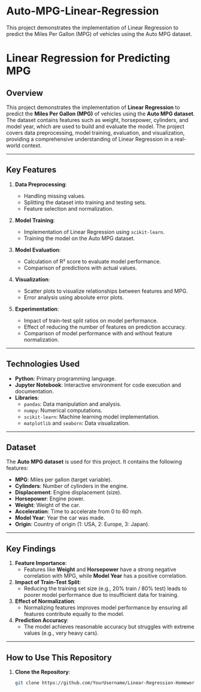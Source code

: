 # Auto-MPG-Linear-Regression
This project demonstrates the implementation of Linear Regression to predict the Miles Per Gallon (MPG) of vehicles using the Auto MPG dataset.
# Linear Regression for Predicting MPG

## Overview
This project demonstrates the implementation of **Linear Regression** to predict the **Miles Per Gallon (MPG)** of vehicles using the **Auto MPG dataset**. The dataset contains features such as weight, horsepower, cylinders, and model year, which are used to build and evaluate the model. The project covers data preprocessing, model training, evaluation, and visualization, providing a comprehensive understanding of Linear Regression in a real-world context.

---

## Key Features
1. **Data Preprocessing**:
   - Handling missing values.
   - Splitting the dataset into training and testing sets.
   - Feature selection and normalization.

2. **Model Training**:
   - Implementation of Linear Regression using `scikit-learn`.
   - Training the model on the Auto MPG dataset.

3. **Model Evaluation**:
   - Calculation of R² score to evaluate model performance.
   - Comparison of predictions with actual values.

4. **Visualization**:
   - Scatter plots to visualize relationships between features and MPG.
   - Error analysis using absolute error plots.

5. **Experimentation**:
   - Impact of train-test split ratios on model performance.
   - Effect of reducing the number of features on prediction accuracy.
   - Comparison of model performance with and without feature normalization.

---

## Technologies Used
- **Python**: Primary programming language.
- **Jupyter Notebook**: Interactive environment for code execution and documentation.
- **Libraries**:
  - `pandas`: Data manipulation and analysis.
  - `numpy`: Numerical computations.
  - `scikit-learn`: Machine learning model implementation.
  - `matplotlib` and `seaborn`: Data visualization.

---

## Dataset
The **Auto MPG dataset** is used for this project. It contains the following features:
- **MPG**: Miles per gallon (target variable).
- **Cylinders**: Number of cylinders in the engine.
- **Displacement**: Engine displacement (size).
- **Horsepower**: Engine power.
- **Weight**: Weight of the car.
- **Acceleration**: Time to accelerate from 0 to 60 mph.
- **Model Year**: Year the car was made.
- **Origin**: Country of origin (1: USA, 2: Europe, 3: Japan).

---

## Key Findings
1. **Feature Importance**:
   - Features like **Weight** and **Horsepower** have a strong negative correlation with MPG, while **Model Year** has a positive correlation.
2. **Impact of Train-Test Split**:
   - Reducing the training set size (e.g., 20% train / 80% test) leads to poorer model performance due to insufficient data for training.
3. **Effect of Normalization**:
   - Normalizing features improves model performance by ensuring all features contribute equally to the model.
4. **Prediction Accuracy**:
   - The model achieves reasonable accuracy but struggles with extreme values (e.g., very heavy cars).

---

## How to Use This Repository
1. **Clone the Repository**:
   ```bash
   git clone https://github.com/YourUsername/Linear-Regression-Homework.git
